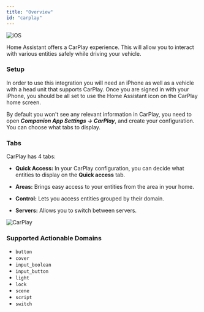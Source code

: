 ```yaml
---
title: "Overview"
id: "carplay"
---
```


![iOS](/assets/iOS.svg)

Home Assistant offers a CarPlay experience. This will allow you to interact with various entities safely while driving your vehicle.

### Setup

In order to use this integration you will need an iPhone as well as a vehicle with a head unit that supports CarPlay. Once you are signed in with your iPhone, you should be all set to use the Home Assistant icon on the CarPlay home screen.

By default you won't see any relevant information in CarPlay, you need to open ***Companion App Settings → CarPlay***, and create your configuration. You can choose what tabs to display.

### Tabs

CarPlay has 4 tabs:

- **Quick Access:** In your CarPlay configuration, you can decide what entities to display on the **Quick access** tab.

- **Areas:** Brings easy access to your entities from the area in your home.
- **Control:** Lets you access entities grouped by their domain.
- **Servers:** Allows you to switch between servers.

![CarPlay](/assets/ios/CarPlay.png)

### Supported Actionable Domains

- `button`
- `cover`
- `input_boolean`
- `input_button`
- `light`
- `lock`
- `scene`
- `script`
- `switch`
